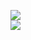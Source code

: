 [![](https://img.shields.io/badge/Made%20With-Github%20Spray-lightgrey.svg?style=for-the-badge&logo=github)](https://github.com/Annihil/github-spray#5401)  
[![](https://i.imgur.com/2DrTn0Z.gif)](https://github.com/Annihil/github-spray)